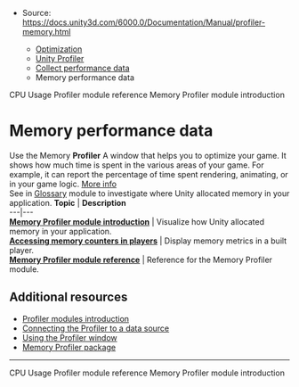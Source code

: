 * Source: https://docs.unity3d.com/6000.0/Documentation/Manual/profiler-memory.html

  * [Optimization](https://docs.unity3d.com/6000.0/Documentation/Manual/analysis.html)
  * [Unity Profiler](https://docs.unity3d.com/6000.0/Documentation/Manual/Profiler.html)
  * [Collect performance data](https://docs.unity3d.com/6000.0/Documentation/Manual/profiler-collect-data.html)
  * Memory performance data


[](https://docs.unity3d.com/6000.0/Documentation/Manual/ProfilerCPU.html)
CPU Usage Profiler module reference
[](https://docs.unity3d.com/6000.0/Documentation/Manual/profiler-memory-introduction.html)
Memory Profiler module introduction
# Memory performance data
Use the Memory **Profiler** A window that helps you to optimize your game. It shows how much time is spent in the various areas of your game. For example, it can report the percentage of time spent rendering, animating, or in your game logic. [More info](https://docs.unity3d.com/6000.0/Documentation/Manual/Profiler.html)  
See in [Glossary](https://docs.unity3d.com/6000.0/Documentation/Manual/Glossary.html#Profiler) module to investigate where Unity allocated memory in your application.
**Topic** | **Description**  
---|---  
**[Memory Profiler module introduction](https://docs.unity3d.com/6000.0/Documentation/Manual/profiler-memory-introduction.html)** | Visualize how Unity allocated memory in your application.  
**[Accessing memory counters in players](https://docs.unity3d.com/6000.0/Documentation/Manual/profiler-memory-counters-players.html)** | Display memory metrics in a built player.  
**[Memory Profiler module reference](https://docs.unity3d.com/6000.0/Documentation/Manual/ProfilerMemory.html)** | Reference for the Memory Profiler module.  
## Additional resources
  * [Profiler modules introduction](https://docs.unity3d.com/6000.0/Documentation/Manual/profiler-modules-introduction.html)
  * [Connecting the Profiler to a data source](https://docs.unity3d.com/6000.0/Documentation/Manual/profiler-profiling-applications.html)
  * [Using the Profiler window](https://docs.unity3d.com/6000.0/Documentation/Manual/ProfilerWindow.html)
  * [Memory Profiler package](https://docs.unity3d.com/Packages/com.unity.memoryprofiler@latest)


* * *
[](https://docs.unity3d.com/6000.0/Documentation/Manual/ProfilerCPU.html)
CPU Usage Profiler module reference
[](https://docs.unity3d.com/6000.0/Documentation/Manual/profiler-memory-introduction.html)
Memory Profiler module introduction
